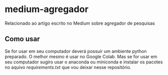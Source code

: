 # medium-agregador
Relacionado ao artigo escrito no Medium sobre agregador de pesquisas



## Como usar
Se for usar em seu computador deverá possuir um ambiente python preparado. 
O melhor mesmo é usar no Google Colab. Mas se for usar em seu computador 
sugiro usar o anaconda ou miniconda e instalar os pacotes no aquivo *requirements.txt*
que vou deixar nesse repositório. 



